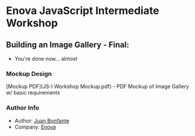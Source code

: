 # Enova JavaScript Intermediate Workshop

## Building an Image Gallery - Final:

* You're done now... almost


### Mockup Design
 [Mockup PDF](JS-I Workshop Mockup.pdf) - PDF Mockup of Image Gallery w/ basic requirements




### Author Info
- Author: [Juan Bonfante](jbonfante@enova.com) 
- Company: [Enova](enova.com)






